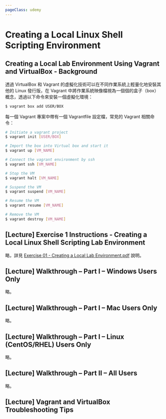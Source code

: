 ```yaml
---
pageClass: udemy
---
```


# Creating a Local Linux Shell Scripting Environment

## Creating a Local Lab Environment Using Vagrant and VirtualBox - Background

透過 VirtualBox 和 Vagrant 的虛擬化技術可以在不同作業系統上輕量化地安裝其他的 Linux 發行版，在 Vagrant 中將作業系統映像檔視為一個個的盒子（box）概念，透過以下命令來安裝一個虛擬化環境：

```bash
$ vagrant box add USER/BOX
```

每一個 Vagrant 專案中帶有一個 Vagrantfile 設定檔，常見的 Vagrant 相關命令：

```bash
# Initiate a vagrant project
$ vagrant init [USER/BOX]

# Import the box into Virtual box and start it
$ vagrant up [VM_NAME]

# Connect the vagrant environment by ssh
$ vagrant ssh [VM_NAME]

# Stop the VM
$ vagrant halt [VM_NAME]

# Suspend the VM
$ vagrant suspend [VM_NAME]

# Resume the VM
$ vagrant resume [VM_NAME]

# Remove the VM
$ vagrant destroy [VM_NAME]
```

## [Lecture] Exercise 1 Instructions - Creating a Local Linux Shell Scripting Lab Environment

略，詳見 [Exercise 01 - Creating a Local Lab Environment.pdf]() 說明。

## [Lecture] Walkthrough – Part I – Windows Users Only

略。

## [Lecture] Walkthrough – Part I – Mac Users Only

略。

## [Lecture] Walkthrough – Part I – Linux (CentOS/RHEL) Users Only

略。

## [Lecture] Walkthrough – Part II – All Users

略。

## [Lecture] Vagrant and VirtualBox Troubleshooting Tips
